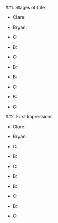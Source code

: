 

##1. Stages of Life
* Clare:
* Bryan:
* C:
* B:
* C:
* B:

* B:
* C:
* B:
* C:


##2. First Impressions
* Clare:
* Bryan:
* C:
* B:
* C:
* B:

* B:
* C:
* B:
* C: